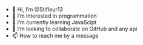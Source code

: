 - 👋 Hi, I’m @Stifleur13
- 👀 I’m interested in programmation
- 🌱 I’m currently learning JavaScipt
- 💞️ I’m looking to collaborate on GitHub and any api
- 📫 How to reach me by a message 

<!---
Stifleur13/Stifleur13 is a ✨ special ✨ repository because its `README.md` (this file) appears on your GitHub profile.
You can click the Preview link to take a look at your changes.
--->
